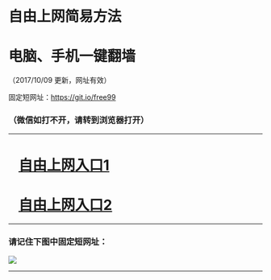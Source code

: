 ﻿# 自由上网简易方法

# 电脑、手机一键翻墙

（2017/10/09 更新，网址有效）

固定短网址：https://git.io/free99

### （微信如打不开，请转到浏览器打开）


***





# &nbsp;&nbsp; <a href="http://ft10263263.fwq-tz-1001.info/fwqtz01.html?t=100900130335 " target="_blank">自由上网入口1</a>
# &nbsp;&nbsp; <a href="http://ft1718921642.fwq-tz-1002.info/fwqtz02.html?t=100900121543 " target="_blank">自由上网入口2</a>
***

### 请记住下图中固定短网址：

<img src="https://s3-us-west-2.amazonaws.com/fwq-1001/yjfq-20170905okok.png" /> 


***

